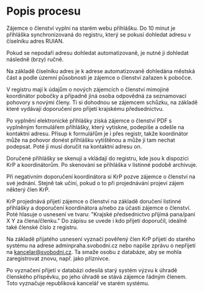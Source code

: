 Popis procesu
=============

Zájemce o členství vyplní na starém webu přihlášku. Do 10 minut je přihláška synchronizovaná do registru, který se pokusí dohledat adresu v číselníku adres RUIAN.

Pokud se nepodaří adresu dohledat automatizovaně, je nutné ji dohledat následně (brzy) ručně.

Na základě číselníku adres je k adrese automatizovaně dohledána městská část a podle územní působnosti je zájemce o členství zařazen k pobočce.

V registru mají k údajům o nových zájemcích o členství mimojiné koordinátor pobočky a případně jiná osoba odpovědná za seznamovací pohovory s novými členy. Ti si dohodnou se zájemcem schůzku, na základě které vydávají doporučení pro přijetí krajskému předsednictvu.

Po vyplnění elektronické přihlášky získá zájemce o členství PDF s vyplněným formulářem přihlášky, který vytiskne, podepíše a odešle na kontaktní adresu. Přísup k formulářům je i přes registr, takže koordinátor může na pohovor donést přihlášku vytištěnou a může ji tam nechat podepsat. Poté ji musí doručit na kontaktní adresu on.

Doručené přihlášky se skenují a vkládají do registru, kde jsou k dispozici KrP a koordinátorům. Po skenování se přihláška v listinné podobě archivuje.

Při negativním doporučení koordinátora si KrP pozve zájemce o členství na své jednání. Stejně tak učiní, pokud o to při projednávání projeví zájem některý člen KrP.

KrP projednává přijetí zájemce o členství na základě doručení listinné přihlášky a doporučení koordinátora a/nebo za účasti zájemce o členství. Poté hlasuje o usnesení ve tvaru: "Krajské předsednictvo přijímá pana/paní X Y za člena/členku." Do zápisu se uvede i kdo přijetí doporučil, ideálně také členské číslo z registru.

Na základě přijatého usnesení vyznačí pověřený člen KrP přijetí do starého systému na adrese adminpraha.svobodni.cz nebo napíše zprávu o nepřijetí na kancelar@svobodni.cz. Ta smaže osobu z databáze, aby se mohla zaregistrovat znovu, např. jako příznivce.

Po vyznačení přijetí v databázi odesílá starý systém výzvu k úhradě členského příspěvku, po jeho úhradě se stává zájemce řádným členem. Toto vyznačuje republiková kancelář ve starém systému.

